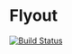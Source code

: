 # Flyout
[![Build Status](https://travis-ci.org/pintxos/Flyout.svg?branch=master)](https://travis-ci.org/pintxos/Flyout)
